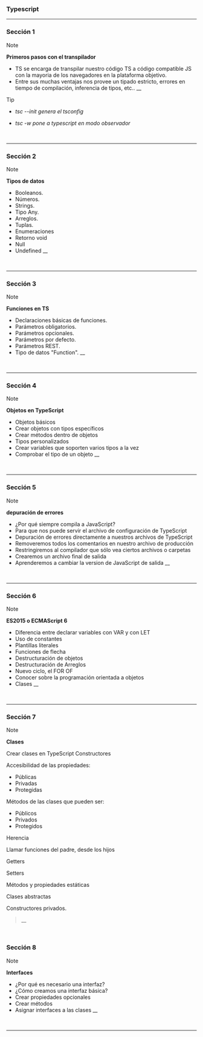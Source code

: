 ### Typescript

---

### Sección 1

> [!NOTE]
>
> **Primeros pasos con el transpilador**
>
> - TS se encarga de transpilar nuestro código TS a código compatible JS con la mayoria de los navegadores en la plataforma objetivo.
> - Entre sus muchas ventajas nos provee un tipado estricto, errores en tiempo de compilación, inferencia de tipos, etc..
>   \_\_

> [!TIP]
>
> - _tsc --init genera el tsconfig_
>
> - _tsc -w pone a typescript en modo observador_

<br>

---

### Sección 2

> [!NOTE]
>
> **Tipos de datos**
>
> - Booleanos.
> - Números.
> - Strings.
> - Tipo Any.
> - Arreglos.
> - Tuplas.
> - Enumeraciones
> - Retorno void
> - Null
> - Undefined
>   \_\_

<br>

---

### Sección 3

> [!NOTE]
>
> **Funciones en TS**
>
> - Declaraciones básicas de funciones.
> - Parámetros obligatorios.
> - Parámetros opcionales.
> - Parámetros por defecto.
> - Parámetros REST.
> - Tipo de datos "Function".
>   \_\_

<br>

---

### Sección 4

> [!NOTE]
>
> **Objetos en TypeScript**
>
> - Objetos básicos
> - Crear objetos con tipos específicos
> - Crear métodos dentro de objetos
> - Tipos personalizados
> - Crear variables que soporten varios tipos a la vez
> - Comprobar el tipo de un objeto
>   \_\_

<br>

---

### Sección 5

> [!NOTE]
>
> **depuración de errores**
>
> - ¿Por qué siempre compila a JavaScript?
> - Para que nos puede servir el archivo de configuración de TypeScript
> - Depuración de errores directamente a nuestros archivos de TypeScript
> - Removeremos todos los comentarios en nuestro archivo de producción
> - Restringiremos al compilador que sólo vea ciertos archivos o carpetas
> - Crearemos un archivo final de salida
> - Aprenderemos a cambiar la version de JavaScript de salida
>   \_\_

<br>

---

### Sección 6

> [!NOTE]
>
> **ES2015 o ECMAScript 6**
>
> - Diferencia entre declarar variables con VAR y con LET
> - Uso de constantes
> - Plantillas literales
> - Funciones de flecha
> - Destructuración de objetos
> - Destructuración de Arreglos
> - Nuevo ciclo, el FOR OF
> - Conocer sobre la programación orientada a objetos
> - Clases
>   \_\_

<br>

---

### Sección 7

> [!NOTE]
>
> **Clases**
>
> Crear clases en TypeScript
> Constructores
>
> Accesibilidad de las propiedades:
>
> - Públicas
> - Privadas
> - Protegidas
>
> Métodos de las clases que pueden ser:
>
> - Públicos
> - Privados
> - Protegidos
>
> Herencia
>
> Llamar funciones del padre, desde los hijos
>
> Getters
>
> Setters
>
> Métodos y propiedades estáticas
>
> Clases abstractas
>
> Constructores privados.
>
> > \_\_

<br>

### Sección 8

> [!NOTE]
>
> **Interfaces**
>
> - ¿Por qué es necesario una interfaz?
> - ¿Cómo creamos una interfaz básica?
> - Crear propiedades opcionales
> - Crear métodos
> - Asignar interfaces a las clases
>   \_\_

<br>

---
